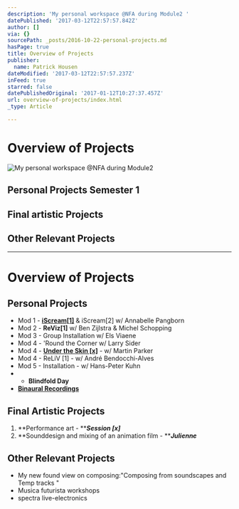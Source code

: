 ```yaml
---
description: 'My personal workspace @NFA during Module2 '
datePublished: '2017-03-12T22:57:57.842Z'
author: []
via: {}
sourcePath: _posts/2016-10-22-personal-projects.md
hasPage: true
title: Overview of Projects
publisher:
  name: Patrick Housen
dateModified: '2017-03-12T22:57:57.237Z'
inFeed: true
starred: false
datePublishedOriginal: '2017-01-12T10:27:37.457Z'
url: overview-of-projects/index.html
_type: Article

---
```

# Overview of Projects
![My personal workspace @NFA during Module2 ](https://the-grid-user-content.s3-us-west-2.amazonaws.com/663f1065-15f2-4b41-8cfb-048a60f54162.jpg)

## Personal Projects Semester 1

## Final artistic Projects

## Other Relevant Projects

---

# Overview of Projects

## Personal Projects

* Mod 1 - **[iScream\[1\]][0]** & iScream\[2\] w/ Annabelle Pangborn
* Mod 2 - **ReViz\[1\]** w/ Ben Zijlstra & Michel Schopping
* Mod 3 - Group Installation w/ Els Viaene
* Mod 4 - 'Round the Corner w/ Larry Sider
* Mod 4 - **[Under the Skin \[x\]][1]** - w/ Martin Parker
* Mod 4 - ReLiV \[1\] - w/ André Bendocchi-Alves
* Mod 5 - Installation - w/ Hans-Peter Kuhn
* * **Blindfold Day**
* **[Binaural Recordings][2]**

## Final Artistic Projects

1. **Performance art - **_**Session \[x\]**_
2. **Sounddesign and mixing of an animation film - **_**Julienne**_

## Other Relevant Projects

* My new found view on composing:"Composing from soundscapes and Temp tracks "
* Musica futurista workshops
* spectra live-electronics

[0]: http://epas.patrickhousen.site/iscream-1 "More about iScream[1]"
[1]: http://epas.patrickhousen.site/more-info-on-under-the-skin-x "More info on Under the Skin [x]"
[2]: http://epas.patrickhousen.site/binaural-recordings "Binaural Recordings"